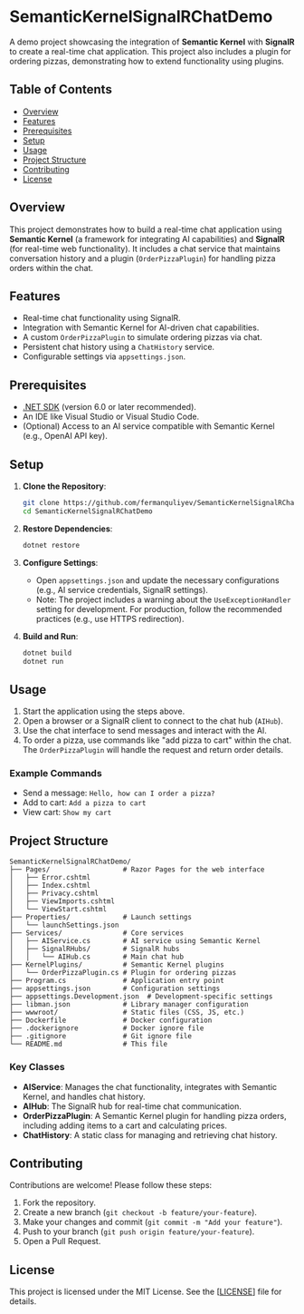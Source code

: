 # SemanticKernelSignalRChatDemo

A demo project showcasing the integration of **Semantic Kernel** with **SignalR** to create a real-time chat application. This project also includes a plugin for ordering pizzas, demonstrating how to extend functionality using plugins.

## Table of Contents
- [Overview](#overview)
- [Features](#features)
- [Prerequisites](#prerequisites)
- [Setup](#setup)
- [Usage](#usage)
- [Project Structure](#project-structure)
- [Contributing](#contributing)
- [License](#license)

## Overview
This project demonstrates how to build a real-time chat application using **Semantic Kernel** (a framework for integrating AI capabilities) and **SignalR** (for real-time web functionality). It includes a chat service that maintains conversation history and a plugin (`OrderPizzaPlugin`) for handling pizza orders within the chat.

## Features
- Real-time chat functionality using SignalR.
- Integration with Semantic Kernel for AI-driven chat capabilities.
- A custom `OrderPizzaPlugin` to simulate ordering pizzas via chat.
- Persistent chat history using a `ChatHistory` service.
- Configurable settings via `appsettings.json`.

## Prerequisites
- [.NET SDK](https://dotnet.microsoft.com/download) (version 6.0 or later recommended).
- An IDE like Visual Studio or Visual Studio Code.
- (Optional) Access to an AI service compatible with Semantic Kernel (e.g., OpenAI API key).

## Setup
1. **Clone the Repository**:
   ```bash
   git clone https://github.com/fermanquliyev/SemanticKernelSignalRChatDemo.git
   cd SemanticKernelSignalRChatDemo
   ```

2. **Restore Dependencies**:
   ```bash
   dotnet restore
   ```

3. **Configure Settings**:
   - Open `appsettings.json` and update the necessary configurations (e.g., AI service credentials, SignalR settings).
   - Note: The project includes a warning about the `UseExceptionHandler` setting for development. For production, follow the recommended practices (e.g., use HTTPS redirection).

4. **Build and Run**:
   ```bash
   dotnet build
   dotnet run
   ```

## Usage
1. Start the application using the steps above.
2. Open a browser or a SignalR client to connect to the chat hub (`AIHub`).
3. Use the chat interface to send messages and interact with the AI.
4. To order a pizza, use commands like "add pizza to cart" within the chat. The `OrderPizzaPlugin` will handle the request and return order details.

### Example Commands
- Send a message: `Hello, how can I order a pizza?`
- Add to cart: `Add a pizza to cart`
- View cart: `Show my cart`

## Project Structure
```
SemanticKernelSignalRChatDemo/
├── Pages/                  # Razor Pages for the web interface
│   ├── Error.cshtml
│   ├── Index.cshtml
│   ├── Privacy.cshtml
│   ├── ViewImports.cshtml
│   └── ViewStart.cshtml
├── Properties/             # Launch settings
│   └── launchSettings.json
├── Services/               # Core services
│   ├── AIService.cs        # AI service using Semantic Kernel
│   ├── SignalRHubs/        # SignalR hubs
│   │   └── AIHub.cs        # Main chat hub
├── KernelPlugins/          # Semantic Kernel plugins
│   └── OrderPizzaPlugin.cs # Plugin for ordering pizzas
├── Program.cs              # Application entry point
├── appsettings.json        # Configuration settings
├── appsettings.Development.json  # Development-specific settings
├── libman.json             # Library manager configuration
├── wwwroot/                # Static files (CSS, JS, etc.)
├── Dockerfile              # Docker configuration
├── .dockerignore           # Docker ignore file
├── .gitignore              # Git ignore file
└── README.md               # This file
```

### Key Classes
- **AIService**: Manages the chat functionality, integrates with Semantic Kernel, and handles chat history.
- **AIHub**: The SignalR hub for real-time chat communication.
- **OrderPizzaPlugin**: A Semantic Kernel plugin for handling pizza orders, including adding items to a cart and calculating prices.
- **ChatHistory**: A static class for managing and retrieving chat history.

## Contributing
Contributions are welcome! Please follow these steps:
1. Fork the repository.
2. Create a new branch (`git checkout -b feature/your-feature`).
3. Make your changes and commit (`git commit -m "Add your feature"`).
4. Push to your branch (`git push origin feature/your-feature`).
5. Open a Pull Request.

## License
This project is licensed under the MIT License. See the [[LICENSE](https://github.com/fermanquliyev/SemanticKernelSignalRChatDemo/blob/master/LICENSE)] file for details.
